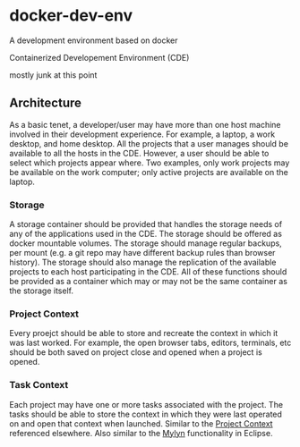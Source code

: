 docker-dev-env
==============

A development environment based on docker

Containerized Developement Environment (CDE)

mostly junk at this point

## Architecture
As a basic tenet, a developer/user may have more than one host machine involved in their development experience. For example, a laptop, a work desktop, and home desktop. All the projects that a user manages should be available to all the hosts in the CDE. However, a user should be able to select which projects appear where. Two examples, only work projects may be available on the work computer; only active projects are available on the laptop. 

### Storage
A storage container should be provided that handles the storage needs of any of the applications used in the CDE. The storage should be offered as docker mountable volumes. The storage should manage regular backups, per mount (e.g. a git repo may have different backup rules than browser history). The storage should also manage the replication of the available projects to each host participating in the CDE. All of these functions should be provided as a container which may or may not be the same container as the storage itself. 

### Project Context
Every proejct should be able to store and recreate the context in which it was last worked. For example, the open browser tabs, editors, terminals, etc should be both saved on project close and opened when a project is opened.

### Task Context 
Each project may have one or more tasks associated with the project. The tasks should be able to store the context in which they were last operated on and open that context when launched. Similar to the [Project Context]() referenced elsewhere. Also similar to the [Mylyn](http://www.eclipse.org/mylyn/) functionality in Eclipse. 